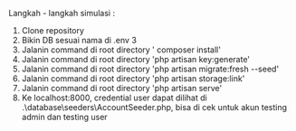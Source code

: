 Langkah - langkah simulasi :
1.	Clone repository
2.	Bikin DB sesuai nama di .env 3 
3.  Jalanin command di root directory ' composer install'
4.  Jalanin command di root directory 'php artisan key:generate'
5.	Jalanin command di root directory 'php artisan migrate:fresh --seed'
6.	Jalanin command di root directory 'php artisan storage:link'
7.	Jalanin command di root directory 'php artisan serve'
8.	Ke localhost:8000, credential user dapat dilihat di .\database\seeders\AccountSeeder.php, bisa di cek untuk akun testing admin dan testing user
